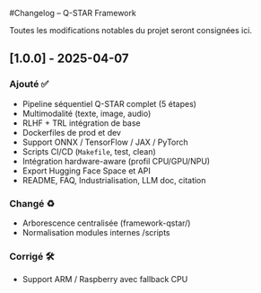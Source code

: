 #Changelog – Q-STAR Framework

Toutes les modifications notables du projet seront consignées ici.

## [1.0.0] - 2025-04-07
### Ajouté ✅
- Pipeline séquentiel Q-STAR complet (5 étapes)
- Multimodalité (texte, image, audio)
- RLHF + TRL intégration de base
- Dockerfiles de prod et dev
- Support ONNX / TensorFlow / JAX / PyTorch
- Scripts CI/CD (`Makefile`, test, clean)
- Intégration hardware-aware (profil CPU/GPU/NPU)
- Export Hugging Face Space et API
- README, FAQ, Industrialisation, LLM doc, citation

### Changé ♻️
- Arborescence centralisée (framework-qstar/)
- Normalisation modules internes /scripts

### Corrigé 🛠️
- Support ARM / Raspberry avec fallback CPU